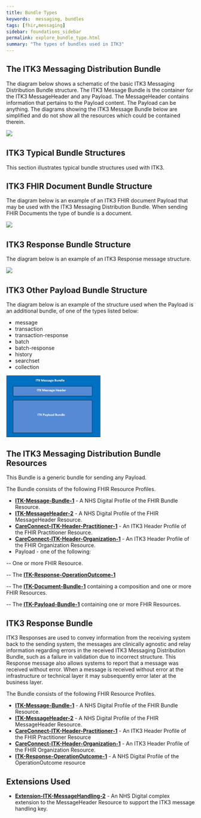 ```yaml
---
title: Bundle Types
keywords:  messaging, bundles
tags: [fhir,messaging]
sidebar: foundations_sidebar
permalink: explore_bundle_type.html
summary: "The types of bundles used in ITK3"
---
```




## The ITK3 Messaging Distribution Bundle ##

The diagram below shows a schematic of the basic ITK3 Messaging Distribution Bundle structure. The ITK3 Message Bundle is the container for the ITK3 MessageHeader and any Payload. The MessageHeader contains information that pertains to the Payload content. The Payload can be anything.
The diagrams showing the ITK3 Message Bundle below are simplified and do not show all the resources which could be contained therein. 

<img src="images/explore/ITKBundle.png" style="width:50%;max-width: 50%;">


## ITK3 Typical Bundle Structures ##

This section illustrates typical bundle structures used with ITK3.

## ITK3 FHIR Document Bundle Structure ##

The diagram below is an example of an ITK3 FHIR document Payload that may be used with the ITK3 Messaging Distribution Bundle. When sending FHIR Documents the type of bundle is a document.

<img src="images/explore/ITKDocExample.png" style="width:50%;max-width: 50%;">

## ITK3 Response Bundle Structure ##

The diagram below is an example of an ITK3 Response message structure.
 
<img src="images/explore/BUSExample.png" style="width:50%;max-width: 50%;">


## ITK3 Other Payload Bundle Structure ##

The diagram below is an example of the structure used when the Payload is an additional bundle, of one of the types listed below:

- message
- transaction
- transaction-response
- batch
- batch-response
- history
- searchset
- collection

<img src="images/explore/ITKPayBundExample.png" style="width:50%;max-width: 50%;">


## The ITK3 Messaging Distribution Bundle Resources ##

This Bundle is a generic bundle for sending any Payload.

The Bundle consists of the following FHIR Resource Profiles.

- **[ITK-Message-Bundle-1](https://fhir.nhs.uk/STU3/StructureDefinition/ITK-Message-Bundle-1)** - A NHS Digital Profile of the FHIR Bundle Resource.
- **[ITK-MessageHeader-2](https://fhir.nhs.uk/STU3/StructureDefinition/ITK-MessageHeader-2)** - A NHS Digital Profile of the FHIR MessageHeader Resource.	
- **[CareConnect-ITK-Header-Practitioner-1](https://fhir.nhs.uk/STU3/StructureDefinition/CareConnect-ITK-Header-Practitioner-1)** - An ITK3 Header Profile of the FHIR Practitioner Resource.
- **[CareConnect-ITK-Header-Organization-1](https://fhir.nhs.uk/STU3/StructureDefinition/CareConnect-ITK-Header-Organization-1)** - An ITK3 Header Profile of the FHIR Organization Resource.
- Payload - one of the following:

-- One or more FHIR Resource. 

-- The **[ITK-Response-OperationOutcome-1](https://fhir.nhs.uk/STU3/StructureDefinition/ITK-Response-OperationOutcome-1)**

-- The **[ITK-Document-Bundle-1](https://fhir.nhs.uk/STU3/StructureDefinition/ITK-Document-Bundle-1)** containing a composition and one or more FHIR Resources.

-- The **[ITK-Payload-Bundle-1](https://fhir.nhs.uk/STU3/StructureDefinition/ITK-Payload-Bundle-1)** containing one or more FHIR Resources.


## ITK3 Response Bundle ##

ITK3 Responses are used to convey information from the receiving system back to the sending system, the messages are clinically agnostic and relay information regarding errors in the received ITK3 Messaging Distribution Bundle, such as a failure in validation due to incorrect structure. This Response message also allows systems to report that a message was received without error. When a message is received without error at the infrastructure or technical layer it may subsequently error later at the business layer.

The Bundle consists of the following FHIR Resource Profiles.

- **[ITK-Message-Bundle-1](https://fhir.nhs.uk/STU3/StructureDefinition/ITK-Message-Bundle-1)** - A NHS Digital Profile of the FHIR Bundle Resource.
- **[ITK-MessageHeader-2](https://fhir.nhs.uk/STU3/StructureDefinition/ITK-MessageHeader-2)** - A NHS Digital Profile of the FHIR MessageHeader Resource.	
- **[CareConnect-ITK-Header-Practitioner-1](https://fhir.nhs.uk/STU3/StructureDefinition/CareConnect-ITK-Header-Practitioner-1)** - An ITK3 Header Profile of the FHIR Practitioner Resource  
- **[CareConnect-ITK-Header-Organization-1](https://fhir.nhs.uk/STU3/StructureDefinition/CareConnect-ITK-Header-Organization-1)** - An ITK3 Header Profile of the FHIR Organization Resource.
- **[ITK-Response-OperationOutcome-1](https://fhir.nhs.uk/STU3/StructureDefinition/ITK-Ack-OperationOutcome-1)** - A NHS Digital Profile of the OperationOutcome resource

## Extensions Used ##

- **[Extension-ITK-MessageHandling-2](https://fhir.nhs.uk/STU3/StructureDefinition/Extension-ITK-MessageHandling-2)** - An NHS Digital complex extension to the MessageHeader Resource to support the ITK3 message handling key.
















